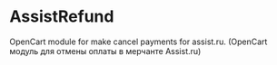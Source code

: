 # AssistRefund
OpenCart module for make cancel payments for assist.ru. (OpenCart модуль для отмены оплаты в мерчанте Assist.ru)
